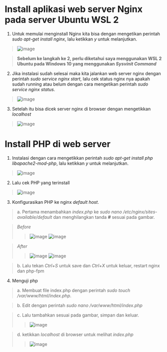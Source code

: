 # Install aplikasi web server Nginx pada server Ubuntu WSL 2
1. Untuk memulai menginstall Nginx kita bisa dengan mengetikan perintah _sudo apt-get install nginx_, lalu ketikkan _y_ untuk melanjutkan.
> ![image](https://user-images.githubusercontent.com/74203416/99876930-dc3b7780-2c2c-11eb-9dd9-dfc3b841ec0f.png)

> **Sebelum ke langkah ke 2, perlu diketahui saya menggunakan WSL 2 Ubuntu pada Windows 10 yang menggunakan _Sysvinit Command_**
2. Jika instalasi sudah selesai maka kita jalankan web server nginx dengan perintah _sudo service nginx start_, lalu cek status nginx nya apakah sudah running atau belum dengan cara mengetikan perintah _sudo service nginx status_. 
> ![image](https://user-images.githubusercontent.com/74203416/99877166-bca54e80-2c2e-11eb-8579-d833ff03f6b2.png)

3. Setelah itu bisa dicek server nginx di browser dengan mengetikkan _localhost_
> ![image](https://user-images.githubusercontent.com/74203416/100212238-b1f4fd00-2f3f-11eb-8a2c-e3e8c63b261b.png)

# Install PHP di web server
1. Instalasi dengan cara mengetikkan perintah _sudo apt-get install php libapache2-mod-php_, lalu ketikkan _y_ untuk melanjutkan.
> ![image](https://user-images.githubusercontent.com/74203416/99877815-61c22600-2c33-11eb-8451-9397f3e162ba.png)
2. Lalu cek PHP yang terinstall
> ![image](https://user-images.githubusercontent.com/74203416/99878484-43aaf480-2c38-11eb-97fc-e651e70f7c11.png)
3. Konfigurasikan PHP ke nginx _default host_. 
> a. Pertama menambahkan _index.php_ ke _sudo nano /etc/nginx/sites-available/default_ dan menghilangkan tanda _**#**_ sesuai pada gambar.
  
> *Before* 
> > ![image](https://user-images.githubusercontent.com/74203416/100214055-faadb580-2f41-11eb-9ec6-33481ed4901b.png)
> > ![image](https://user-images.githubusercontent.com/74203416/100216409-d43d4980-2f44-11eb-98a8-66087bf5182d.png)

> *After*
> > ![image](https://user-images.githubusercontent.com/74203416/100216763-42820c00-2f45-11eb-8409-2d3f88921e98.png)
> > ![image](https://user-images.githubusercontent.com/74203416/100217011-8c6af200-2f45-11eb-98a2-a81f398e1d4b.png)

> b. Lalu tekan _Ctrl+S_ untuk save dan _Ctrl+X_ untuk keluar, restart nginx dan php-fpm

4. Menguji php 
> a. Membuat file index.php dengan perintah _sudo touch /var/www/html/index.php_. 

> b. Edit dengan perintah _sudo nano /var/www/html/index.php_

> c. Lalu tambahkan sesuai pada gambar, simpan dan keluar. 
> > ![image](https://user-images.githubusercontent.com/74203416/100218444-59296280-2f47-11eb-9155-99a59222e3c0.png)

> d. ketikkan _localhost_ di browser untuk melihat _index.php_
> > ![image](https://user-images.githubusercontent.com/74203416/100219307-6561ef80-2f48-11eb-8f70-eb019de03ebe.png)
